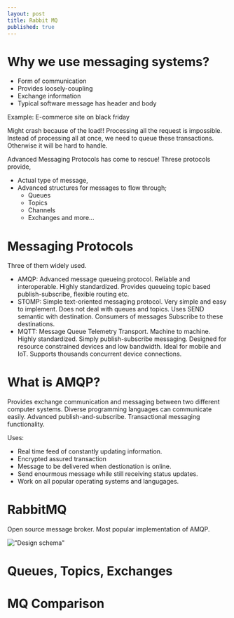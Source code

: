 ```yaml
---
layout: post
title: Rabbit MQ
published: true
---
```


# Why we use messaging systems?

- Form of communication
- Provides loosely-coupling
- Exchange information
- Typical software message has header and body
  
Example: E-commerce site on black friday

Might crash because of the load!! Processing all the request is impossible. Instead of processing all at once, we need to queue these transactions. Otherwise it will be hard to handle.

Advanced Messaging Protocols has come to rescue! Threse protocols provide, 
- Actual type of message,
- Advanced structures for messages to flow through;
  - Queues
  - Topics
  - Channels
  - Exchanges and more...  

# Messaging Protocols

Three of them widely used. 

- AMQP: Advanced message queueing protocol. Reliable and interoperable. Highly standardized. Provides queueing topic based publish-subscribe, flexible routing etc.
- STOMP: Simple text-oriented messaging protocol.
Very simple and easy to implement.
Does not deal with queues and topics.
Uses SEND semantic with destination. Consumers of messages Subscribe to these destinations. 
- MQTT: Message Queue Telemetry Transport.
Machine to machine. Highly standardized. Simply publish-subscribe messaging. Designed for resource constrained devices and low bandwidth. Ideal for mobile and IoT. Supports thousands concurrent device connections.

# What is AMQP?

Provides exchange communication and messaging between two different computer systems. Diverse programming languages can communicate easily. Advanced publish-and-subscribe. Transactional messaging functionality.

Uses:
- Real time feed of constantly updating information.
- Encrypted assured transaction
- Message to be delivered when destionation is online.
- Send enourmous message while still receiving status updates.
- Work on all popular operating systems and langugages.


# RabbitMQ

Open source message broker. Most popular implementation of AMQP. 

!["Design schema"](https://i.ibb.co/4WNZ9PJ/rabbitmq.png)

# Queues, Topics, Exchanges

# MQ Comparison

